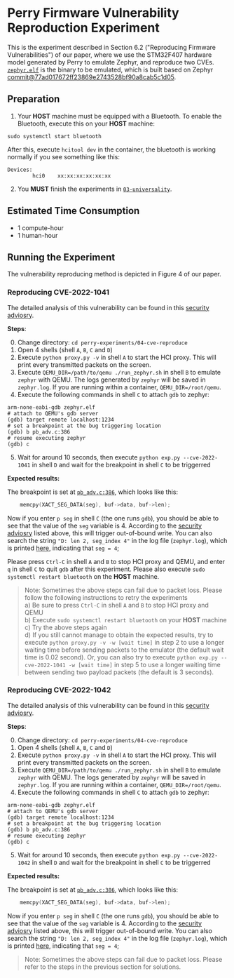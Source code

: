 # Perry Firmware Vulnerability Reproduction Experiment
This is the experiment described in Section 6.2 ("Reproducing Firmware Vulnerabilities") of our paper, where we use the STM32F407 hardware model generated by Perry to emulate Zephyr, and reproduce two CVEs. [`zephyr.elf`](./zephyr.elf) is the binary to be emulated, which is built based on Zephyr [commit@77ad017672ff23869e2743528bf90a8cab5c1d05](https://github.com/zephyrproject-rtos/zephyr/tree/77ad017672ff23869e2743528bf90a8cab5c1d05).

## Preparation
1. Your **HOST** machine must be equipped with a Bluetooth. To enable the Bluetooth, execute this on your **HOST** machine:

```shell
sudo systemctl start bluetooth
```

After this, execute `hcitool dev` in the container, the bluetooth is working normally if you see something like this:
```
Devices:
        hci0    xx:xx:xx:xx:xx:xx
```

2. You **MUST** finish the experiments in [`03-universality`](../03-universality).

## Estimated Time Consumption
* 1 compute-hour
* 1 human-hour

## Running the Experiment
The vulnerability reproducing method is depicted in Figure 4 of our paper.

### Reproducing CVE-2022-1041
The detailed analysis of this vulnerability can be found in this [security adviosry](https://github.com/zephyrproject-rtos/zephyr/security/advisories/GHSA-p449-9hv9-pj38).

**Steps**:

0. Change directory: `cd perry-experiments/04-cve-reproduce`
1. Open 4 shells (shell `A`, `B`, `C` and `D`)
2. Execute `python proxy.py -v` in shell `A` to start the HCI proxy. This will print every transmitted packets on the screen.
3. Execute `QEMU_DIR=/path/to/qemu ./run_zephyr.sh` in shell `B` to emulate `zephyr` with QEMU. The logs generated by `zephyr` will be saved in `zephyr.log`. If you are running within a container, `QEMU_DIR=/root/qemu`.
4. Execute the following commands in shell `C` to attach `gdb` to zephyr:
```shell
arm-none-eabi-gdb zephyr.elf
# attach to QEMU's gdb server
(gdb) target remote localhost:1234
# set a breakpoint at the bug triggering location
(gdb) b pb_adv.c:386
# resume executing zephyr
(gdb) c
```
5. Wait for around 10 seconds, then execute `python exp.py --cve-2022-1041` in shell `D` and wait for the breakpoint in shell `C` to be triggerred

**Expected results:**

The breakpoint is set at [`pb_adv.c:386`](https://github.com/zephyrproject-rtos/zephyr/blob/77ad017672ff23869e2743528bf90a8cab5c1d05/subsys/bluetooth/mesh/pb_adv.c#L386), which looks like this:

```C
	memcpy(XACT_SEG_DATA(seg), buf->data, buf->len);
```
Now if you enter `p seg` in shell `C` (the one runs `gdb`), you should be able to see that the value of the `seg` variable is 4. According to the [security adviosry](https://github.com/zephyrproject-rtos/zephyr/security/advisories/GHSA-p449-9hv9-pj38) listed above, this will trigger out-of-bound write. You can also search the string `"D: len 2, seg_index 4"` in the log file (`zephyr.log`), which is printed [here](https://github.com/zephyrproject-rtos/zephyr/blob/77ad017672ff23869e2743528bf90a8cab5c1d05/subsys/bluetooth/mesh/pb_adv.c#L346), indicating that `seg = 4`;


Please press `Ctrl-C` in shell `A` and `B` to stop HCI proxy and QEMU, and enter `q` in shell `C` to quit `gdb` after this experiment. Please also execute `sudo systemctl restart bluetooth` on the **HOST** machine.

> Note: Sometimes the above steps can fail due to packet loss. Please follow the following instructions to retry the experiments \
a) Be sure to press `Ctrl-C` in shell `A` and `B` to stop HCI proxy and QEMU \
b) Execute `sudo systemctl restart bluetooth` on your **HOST** machine \
c) Try the above steps again \
d) If you still cannot manage to obtain the expected results, try to execute `python proxy.py -v -w [wait time]` in step 2 to use a longer waiting time before sending packets to the emulator (the default wait time is 0.02 second). Or, you can also try to execute `python exp.py --cve-2022-1041 -w [wait time]` in step 5 to use a longer waiting time between sending two payload packets (the default is 3 seconds).


### Reproducing CVE-2022-1042
The detailed analysis of this vulnerability can be found in this [security adviosry](https://github.com/zephyrproject-rtos/zephyr/security/advisories/GHSA-j7v7-w73r-mm5x).

**Steps**:

0. Change directory: `cd perry-experiments/04-cve-reproduce`
1. Open 4 shells (shell `A`, `B`, `C` and `D`)
2. Execute `python proxy.py -v` in shell `A` to start the HCI proxy. This will print every transmitted packets on the screen.
3. Execute `QEMU_DIR=/path/to/qemu ./run_zephyr.sh` in shell `B` to emulate `zephyr` with QEMU. The logs generated by `zephyr` will be saved in `zephyr.log`. If you are running within a container, `QEMU_DIR=/root/qemu`.
4. Execute the following commands in shell `C` to attach `gdb` to zephyr:
```shell
arm-none-eabi-gdb zephyr.elf
# attach to QEMU's gdb server
(gdb) target remote localhost:1234
# set a breakpoint at the bug triggering location
(gdb) b pb_adv.c:386
# resume executing zephyr
(gdb) c
```
5. Wait for around 10 seconds, then execute `python exp.py --cve-2022-1042` in shell `D` and wait for the breakpoint in shell `C` to be triggerred

**Expected results:**

The breakpoint is set at [`pb_adv.c:386`](https://github.com/zephyrproject-rtos/zephyr/blob/77ad017672ff23869e2743528bf90a8cab5c1d05/subsys/bluetooth/mesh/pb_adv.c#L386), which looks like this:

```C
	memcpy(XACT_SEG_DATA(seg), buf->data, buf->len);
```
Now if you enter `p seg` in shell `C` (the one runs `gdb`), you should be able to see that the value of the `seg` variable is 4. According to the [security adviosry](https://github.com/zephyrproject-rtos/zephyr/security/advisories/GHSA-j7v7-w73r-mm5x) listed above, this will trigger out-of-bound write. You can also search the string `"D: len 2, seg_index 4"` in the log file (`zephyr.log`), which is printed [here](https://github.com/zephyrproject-rtos/zephyr/blob/77ad017672ff23869e2743528bf90a8cab5c1d05/subsys/bluetooth/mesh/pb_adv.c#L346), indicating that `seg = 4`;

> Note: Sometimes the above steps can fail due to packet loss. Please refer to the steps in the previous section for solutions.